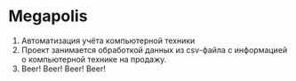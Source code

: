 # Megapolis
1. Автоматизация учёта компьютерной техники
2. Проект занимается обработкой данных из csv-файла с информацией о компьютерной технике на продажу.
3. Beer! Beer! Beer! Beer!
